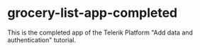 grocery-list-app-completed
==========================

This is the completed app of the Telerik Platform "Add data and authentication" tutorial. 
